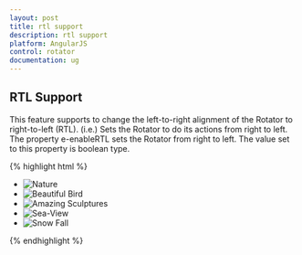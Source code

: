 ```yaml
---
layout: post
title: rtl support
description: rtl support
platform: AngularJS
control: rotator
documentation: ug
---
```


## RTL Support

This feature supports to change the left-to-right alignment of the Rotator to right-to-left (RTL). (i.e.) Sets the Rotator to do its actions from right to left. The property e-enableRTL sets the Rotator from right to left. The value set to this property is boolean type.

{% highlight html %}


<ul id="sliderContent" ej-rotator e-slidewidth="500px" e-slideheight="300px" e-enableRTL="true" >
                            <li><img class="image" src="../images/rotator/snow.jpg" title="Nature" /></li>
                            <li><img class="image" src="../images/rotator/bird.jpg" title="Beautiful Bird" /></li>
                            <li><img class="image" src="../images/rotator/sculpture.jpg" title="Amazing Sculptures" /></li>
                            <li><img class="image" src="../images/rotator/seaview.jpg" title="Sea-View" /></li>
                            <li><img class="image" src="../images/rotator/snowfall.jpg" title="Snow Fall" /></li>
                        </ul>



{% endhighlight %}





